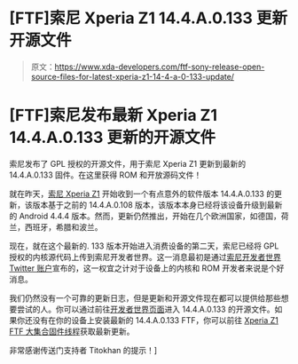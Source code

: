 # [FTF]索尼 Xperia Z1 14.4.A.0.133 更新开源文件

> 原文：<https://www.xda-developers.com/ftf-sony-release-open-source-files-for-latest-xperia-z1-14-4-a-0-133-update/>

# [FTF]索尼发布最新 Xperia Z1 14.4.A.0.133 更新的开源文件

索尼发布了 GPL 授权的开源文件，用于索尼 Xperia Z1 更新到最新的 14.4.A.0.133 固件。在这里获得 ROM 和开放源码文件！

就在昨天，[索尼 Xperia Z1](http://forum.xda-developers.com/xperia-z1) 开始收到一个有点意外的软件版本 14.4.A.0.133 的更新，该版本基于之前的 14.4.A.0.108 版本，该版本本身已经将该设备升级到最新的 Android 4.4.4 版本。然而，更新仍然推出，开始在几个欧洲国家，如德国，荷兰，西班牙，希腊和波兰。

现在，就在这个最新的. 133 版本开始进入消费设备的第二天，索尼已经将 GPL 授权的内核源代码上传到索尼开发者世界。这一消息最初是通过[索尼开发者世界 Twitter 账户](https://twitter.com/SonyXperiaDev/status/500339277029732352)宣布的，这一权宜之计对于设备上的内核和 ROM 开发者来说是个好消息。

我们仍然没有一个可靠的更新日志，但是更新和开源文件现在都可以提供给那些想要尝试的人。你可以通过前往[开发者世界页面](http://developer.sonymobile.com/downloads/xperia-open-source-archives/open-source-archive-for-build-14-4-a-0-133/)进入 14.4.A.0.133 的开源文件。如果你还没有在你的设备上安装最新的 14.4.A.0.133 FTF，你可以前往 [Xperia Z1 FTF 大集合固件线程](http://forum.xda-developers.com/showthread.php?t=2469191)获取最新更新。

非常感谢传送门支持者 Titokhan 的提示！]